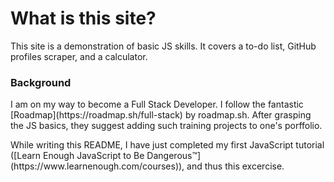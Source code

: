 <h1>What is this site?</h1>
<p>This site is a demonstration of basic JS skills. It covers a to-do list, GitHub profiles scraper, and a calculator.</p>
<h3>Background</h3>
<p>I am on my way to become a Full Stack Developer. I follow the fantastic [Roadmap](https://roadmap.sh/full-stack) by roadmap.sh. After grasping the JS basics, they suggest adding such training projects to one's porffolio.</p>
<p> While writing this README, I have just completed my first JavaScript tutorial ([Learn Enough JavaScript to Be Dangerous™](https://www.learnenough.com/courses)), and thus this excercise.</p>